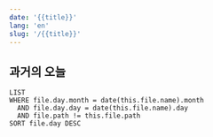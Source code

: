 ```yaml
---
date: '{{title}}'
lang: 'en'
slug: '/{{title}}'
---
```


## 과거의 오늘

```dataview
LIST
WHERE file.day.month = date(this.file.name).month
  AND file.day.day = date(this.file.name).day
  AND file.path != this.file.path
SORT file.day DESC
```
